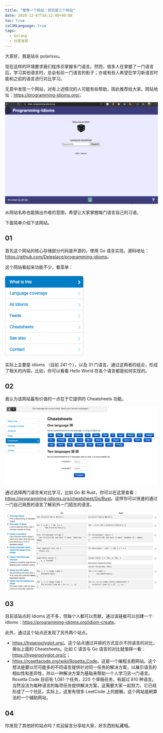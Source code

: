 ```yaml
---
title: "推荐一个网站：其实是三个网站"
date: 2020-12-07T18:12:00+08:00
toc: true
isCJKLanguage: true
tags:
  - Golang
  - 分享发现
---
```


大家好，我是站长 polarisxu。

现在这样的环境要求我们程序员掌握多门语言。然而，很多人在掌握了一门语言后，学习其他语言时，总会有前一门语言的影子；亦或有些人希望在学习新语言时能和之前的语言进行对比学习。

无意中发现一个网站，对有上述情况的人可能有些帮助，因此推荐给大家。网站地址：<https://programming-idioms.org/>。

![](imgs/programming-idioms-home.png)

从网站名称也能猜出作者的意图，希望让大家掌握每门语言自己的习语。

下面简单介绍下该网站。

## 01

首先这个网站的核心存储部分代码是开源的，使用 Go 语言实现。源码地址：<https://github.com/Deleplace/programming-idioms>。

这个网站看起来功能不少，看菜单：

![](imgs/programming-idioms-nav.png)

实际上主要是 idioms （目前 241 个），以及 31 门语言。通过这两者的组合，形成了相关的内容。比如，你可以看看 Hello World 在各个语言都是如何实现的。

## 02

我认为该网站最有价值的一点在于它提供的 Cheatsheets 功能。

![](imgs/programming-idioms-cheatsheets.png)

通过选择两门语言来对比学习，比如 Go 和 Rust，你可以在这里查看：<https://programming-idioms.org/cheatsheet/Go/Rust>。这样你可以快速的通过一门自己熟悉的语言了解另外一门陌生的语言。

![](imgs/programming-idioms-go-vs-rust.png)

## 03

目前该站点的 Idioms 还不多，但每个人都可以贡献，通过该链接可以创建一个 idioms：<https://programming-idioms.org/idiom-create>。

此外，通过这个站点还发现了另外两个站点。

- <https://hyperpolyglot.org/>。这个站点通过并排的方式显示不同语言的对比，类似上面的 Cheatsheets。比如 C 语言与 Go 语言的对比就值得一看：<https://hyperpolyglot.org/c>；
- <https://rosettacode.org/wiki/Rosetta_Code>。这是一个编程主题网站。这个想法是要以尽可能多的不同语言提供针对同一任务的解决方案，以展示语言的相似性和差异性，并以一种解决方案为基础来帮助一个人学习另一门语言。 Rosetta Code 目前有 1,081 个任务，220 个草稿任务，有超过 810 种语言。当然没法为每种语言的每项任务提供解决方案，这需要大家一起努力，它已经形成了一个社区。实际上，这里有很多 LeetCode 上的题解。这个网站是刷算法的一个辅助网站。

## 04

你发现了其他好的站点吗？欢迎留言分享给大家，好东西别私藏哦。
